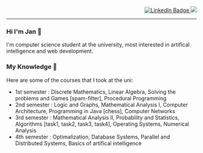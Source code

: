 <div id="badges" align="right">
  <a href="https://www.linkedin.com/in/jan-kr%C3%A1tk%C3%BD-84a145194/">
    <img src="https://img.shields.io/badge/LinkedIn-blue?style=for-the-badge&logo=linkedin&logoColor=white" alt="LinkedIn Badge"/>
  </a>
  <a href="mailto:kratkyjan244@gmail.com">
    <img src="https://img.shields.io/badge/Gmail-red?logo=gmail&logoColor=white&style=for-the-badge"/>
  </a>
</div>

<hr />

### Hi I'm Jan :wave:

I'm computer science student at the university, most interested in artifical intelligence and web development.

### My Knowledge :book:

Here are some of the courses that I took at the uni:

<ul>
  <li>1st semester : Discrete Mathematics, Linear Algebra, Solving the problems and Games [spam-filter], Procedural Programming </li>
  <li>2nd semester : Logic and Graphs, Mathematical Analysis I, Computer Architecture, Programming in Java [chess], Computer Networks</li>
  <li>3rd semester : Mathematical Analysis II, Probability and Statistics, Algorithms [task1, task2, task3, task4], Operating Systems, Numerical Analysis</li>
  <li>4th semester : Optimalization, Database Systems, Parallel and Distributed Systems, Basics of artifical intelligence</li>
</ul>







<!--
**theChopix/theChopix** is a ✨ _special_ ✨ repository because its `README.md` (this file) appears on your GitHub profile.

Here are some ideas to get you started:

- 🔭 I’m currently working on ...
- 🌱 I’m currently learning ...
- 👯 I’m looking to collaborate on ...
- 🤔 I’m looking for help with ...
- 💬 Ask me about ...
- 📫 How to reach me: ...
- 😄 Pronouns: ...
- ⚡ Fun fact: ...
-->

